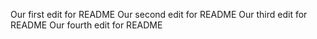 Our first edit for README
Our second edit for README
Our third edit for README
Our fourth edit for README
